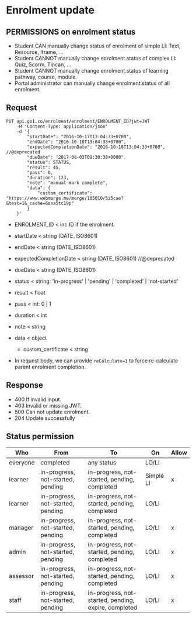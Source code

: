 Enrolment update
====

## PERMISSIONS on enrolment status

- Student CAN manually change status of enrolment of simple LI: Text, Resource, Iframe, …
- Student CANNOT manually change enrolment.status of complex LI: Quiz, Scorm, Tincan, …
- Student CANNOT manually change enrolment.status of learning pathway, course, module.
- Portal administrator can manually change enrolment.status of all enrolment.

## Request

    PUT api.go1.co/enrolment/enrolment/ENROLMENT_ID?jwt=JWT
        -H 'Content-Type: application/json'
        -d '{
            "startDate": "2016-10-17T13:04:33+0700",
            "endDate": "2016-10-18T13:04:33+0700",
            "expectedCompletionDate": "2016-10-18T13:04:33+0700", //@deprecated
            "dueDate": "2017-08-03T09:30:38+0000",
            "status": STATUS,
            "result": 45,
            "pass": 0,
            "duration": 123,
            "note": "manual mark complete",
            "data": {
                "custom_certificate": "https://www.webmerge.me/merge/165010/5i5cae?&test=1&_cache=6ana5tc19p"
            }
        }'

- ENROLMENT_ID < int: ID if the enrolment.

- startDate < string (DATE_ISO8601)
- endDate < string (DATE_ISO8601)
- expectedCompletionDate < string (DATE_ISO8601) //@deprecated
- dueDate < string (DATE_ISO8601)
- status  < string: 'in-progress' | 'pending' | 'completed' | 'not-started'
- result  < float
- pass    < int: 0 | 1
- duration < int
- note    < string
- data    < object
    - custom_certificate < string
- In request body, we can provide `reCalculate=1` to force re-calculate parent enrolment completion.

## Response

- 400 If invalid input.
- 403 Invalid or missing JWT.
- 500 Can not update enrolment.
- 204 Update successfully

## Status permission

| Who      | From                              | To                                                   | On        | Allow |
|----------|-----------------------------------|------------------------------------------------------|-----------|-------|
| everyone | completed                         | any status                                           | LO/LI     |       |
| learner  | in-progress, not-started, pending | in-progress, not-started, pending, completed         | Simple LI | x     |
| learner  | in-progress, not-started, pending | in-progress, not-started, pending, completed         | LO/LI     |       |
| manager  | in-progress, not-started, pending | in-progress, not-started, pending, completed         | LO/LI     | x     |
| admin    | in-progress, not-started, pending | in-progress, not-started, pending, completed         | LO/LI     | x     |
| assessor | in-progress, not-started, pending | in-progress, not-started, pending, completed         | LO/LI     | x     |
| staff    | in-progress, not-started, pending | in-progress, not-started, pending, expire, completed | LO/LI     | x     |

